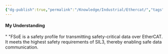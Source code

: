 ```yaml
---
{"dg-publish":true,"permalink":"/Knowledge/Industrial/Ethercat/","tags":["programming","electrical","industrial","diy/software"]}
---
```


#### My Understanding
" "FSoE is a safety profile for transmitting safety-critical data over EtherCAT. It meets the highest safety requirements of SIL3, thereby enabling safe data communication.
